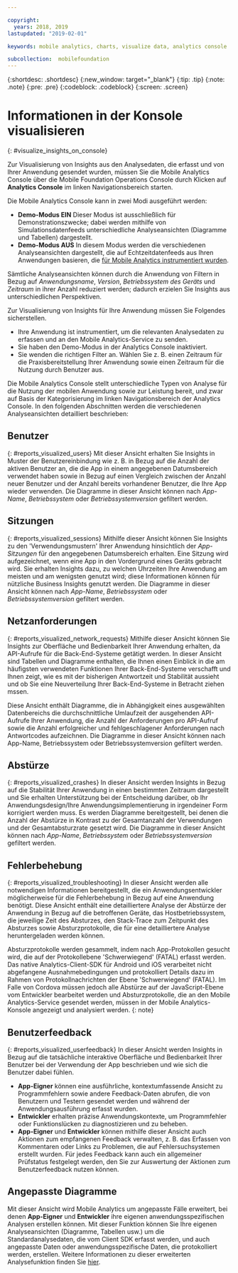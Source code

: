 ```yaml
---

copyright:
  years: 2018, 2019
lastupdated: "2019-02-01"

keywords: mobile analytics, charts, visualize data, analytics console

subcollection:  mobilefoundation
---
```


{:shortdesc: .shortdesc}
{:new_window: target="_blank"}
{:tip: .tip}
{:note: .note}
{:pre: .pre}
{:codeblock: .codeblock}
{:screen: .screen}

# Informationen in der Konsole visualisieren
{: #visualize_insights_on_console}

Zur Visualisierung von Insights aus den Analysedaten, die erfasst und von Ihrer Anwendung gesendet wurden, müssen Sie die Mobile Analytics Console über die Mobile Foundation Operations Console durch Klicken auf **Analytics Console** im linken Navigationsbereich starten.

Die Mobile Analytics Console kann in zwei Modi ausgeführt werden:
  - **Demo-Modus EIN** Dieser Modus ist ausschließlich für Demonstrationszwecke; dabei werden mithilfe von Simulationsdatenfeeds unterschiedliche Analyseansichten (Diagramme und Tabellen) dargestellt.
  - **Demo-Modus AUS** In diesem Modus werden die verschiedenen Analyseansichten dargestellt, die auf Echtzeitdatenfeeds aus Ihren Anwendungen basieren, die [für Mobile Analytics instrumentiert wurden](/docs/services/mobilefoundation?topic=mobilefoundation-instrument_your_app#instrument_your_app).

Sämtliche Analyseansichten können durch die Anwendung von Filtern in Bezug auf *Anwendungsname*, *Version*, *Betriebssystem des Geräts* und *Zeitraum* in ihrer Anzahl reduziert werden; dadurch erzielen Sie Insights aus unterschiedlichen Perspektiven.

Zur Visualisierung von Insights für Ihre Anwendung müssen Sie Folgendes sicherstellen.
  - Ihre Anwendung ist instrumentiert, um die relevanten Analysedaten zu erfassen und an den Mobile Analytics-Service zu senden.
  - Sie haben den Demo-Modus in der Analytics Console inaktiviert.
  - Sie wenden die richtigen Filter an. Wählen Sie z. B. einen Zeitraum für die Praxisbereitstellung Ihrer Anwendung sowie einen Zeitraum für die Nutzung durch Benutzer aus.

Die Mobile Analytics Console stellt unterschiedliche Typen von Analyse für die Nutzung der mobilen Anwendung sowie zur Leistung bereit, und zwar auf Basis der Kategorisierung im linken Navigationsbereich der Analytics Console.  In den folgenden Abschnitten werden die verschiedenen Analyseansichten detailliert beschrieben:


## Benutzer
{: #reports_visualized_users}
Mit dieser Ansicht erhalten Sie Insights in Muster der Benutzereinbindung wie z. B. in Bezug auf die Anzahl der aktiven Benutzer an, die die App in einem angegebenen Datumsbereich verwendet haben sowie in Bezug auf einen Vergleich zwischen der Anzahl neuer Benutzer und der Anzahl bereits vorhandener Benutzer, die Ihre App wieder verwenden.
Die Diagramme in dieser Ansicht können nach *App-Name*, *Betriebssystem* oder *Betriebssystemversion* gefiltert werden.

## Sitzungen
{: #reports_visualized_sessions}
Mithilfe dieser Ansicht können Sie Insights zu den 'Verwendungsmustern' Ihrer Anwendung hinsichtlich der *App-Sitzungen* für den angegebenen Datumsbereich erhalten. Eine Sitzung wird aufgezeichnet, wenn eine App in den Vordergrund eines Geräts gebracht wird.  Sie erhalten Insights dazu, zu welchen Uhrzeiten Ihre Anwendung am meisten und am wenigsten genutzt wird; diese Informationen können für nützliche Business Insights genutzt werden. Die Diagramme in dieser Ansicht können nach *App-Name*, *Betriebssystem* oder *Betriebssystemversion* gefiltert werden.

## Netzanforderungen
{: #reports_visualized_network_requests}
Mithilfe dieser Ansicht können Sie Insights zur Oberfläche und Bedienbarkeit Ihrer Anwendung erhalten, da API-Aufrufe für die Back-End-Systeme getätigt werden.  In dieser Ansicht sind Tabellen und Diagramme enthalten, die Ihnen einen Einblick in die am häufigsten verwendeten Funktionen Ihrer Back-End-Systeme verschafft und Ihnen zeigt, wie es mit der bisherigen Antwortzeit und Stabilität aussieht und ob Sie eine Neuverteilung Ihrer Back-End-Systeme in Betracht ziehen mssen.

Diese Ansicht enthält Diagramme, die in Abhängigkeit eines ausgewählten Datenbereichs die durchschnittliche Umlaufzeit der ausgehenden API-Aufrufe Ihrer Anwendung, die Anzahl der Anforderungen pro API-Aufruf sowie die Anzahl erfolgreicher und fehlgeschlagener Anforderungen nach Antwortcodes aufzeichnen.  Die Diagramme in dieser Ansicht können nach App-Name, Betriebssystem oder Betriebssystemversion gefiltert werden.

## Abstürze
{: #reports_visualized_crashes}
In dieser Ansicht werden Insights in Bezug auf die Stabilität Ihrer Anwendung in einen bestimmten Zeitraum dargestellt und Sie erhalten Unterstützung bei der Entscheidung darüber, ob Ihr Anwendungsdesign/Ihre Anwendungsimplementierung in irgendeiner Form korrigiert werden muss.  Es werden Diagramme bereitgestellt, bei denen die Anzahl der Abstürze in Kontrast zu der Gesamtanzahl der Verwendungen und der Gesamtabsturzrate gesetzt wird.  Die Diagramme in dieser Ansicht können nach *App-Name*, *Betriebssystem* oder *Betriebssystemversion* gefiltert werden.


## Fehlerbehebung
{: #reports_visualized_troubleshooting}
In dieser Ansicht werden alle notwendigen Informationen bereitgestellt, die ein Anwendungsentwickler möglicherweise für die Fehlerbehebung in Bezug auf eine Anwendung benötigt.  Diese Ansicht enthält eine detailliertere Analyse der Abstürze der Anwendung in Bezug auf die betroffenen Geräte, das Hostbetriebssystem, die jeweilige Zeit des Absturzes, den Stack-Trace zum Zeitpunkt des Absturzes sowie Absturzprotokolle, die für eine detailliertere Analyse heruntergeladen werden können.  

Absturzprotokolle werden gesammelt, indem nach App-Protokollen gesucht wird, die auf der Protokollebene 'Schwerwiegend' (FATAL) erfasst werden.  Das native Analytics-Client-SDK für Android und iOS verarbeitet nicht abgefangene Ausnahmebedingungen und protokolliert Details dazu im Rahmen von Protokollnachrichten der Ebene 'Schwerwiegend' (FATAL).  Im Falle von Cordova müssen jedoch alle Abstürze auf der JavaScript-Ebene vom Entwickler bearbeitet werden und Absturzprotokolle, die an den Mobile Analytics-Service gesendet werden, müssen in der Mobile Analytics-Konsole angezeigt und analysiert werden.
{: note}


## Benutzerfeedback
{: #reports_visualized_userfeedback}
In dieser Ansicht werden Insights in Bezug auf die tatsächliche interaktive Oberfläche und Bedienbarkeit Ihrer Benutzer bei der Verwendung der App beschrieben und wie sich die Benutzer dabei fühlen.

* **App-Eigner** können eine ausführliche, kontextumfassende Ansicht zu Programmfehlern sowie andere Feedback-Daten abrufen, die von Benutzern und Testern gesendet werden und während der Anwendungsausführung erfasst wurden.
* **Entwickler** erhalten präzise Anwendungskontexte, um Programmfehler oder Funktionslücken zu diagnostizieren und zu beheben.
* **App-Eigner** und **Entwickler** können mithilfe dieser Ansicht auch Aktionen zum empfangenen Feedback verwalten, z. B. das Erfassen von Kommentaren oder Links zu Problemen, die auf Fehlersuchsystemen erstellt wurden.  Für jedes Feedback kann auch ein allgemeiner Prüfstatus festgelegt werden, den Sie zur Auswertung der Aktionen zum Benutzerfeedback nutzen können.

## Angepasste Diagramme
Mit dieser Ansicht wird Mobile Analytics um angepasste Fälle erweitert, bei denen **App-Eigner** und **Entwickler** ihre eigenen anwendungsspezifischen Analysen erstellen können. Mit dieser Funktion können Sie Ihre eigenen Analyseansichten (Diagramme, Tabellen usw.) um die Standardanalysedaten, die vom Client SDK erfasst werden, und auch angepasste Daten oder anwendungsspezifische Daten, die protokolliert werden, erstellen.  Weitere Informationen zu dieser erweiterten Analysefunktion finden Sie [hier](/docs/services/mobilefoundation?topic=mobilefoundation-build_custom_charts#build_custom_charts).
